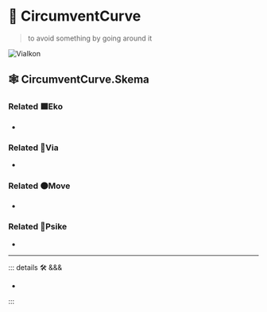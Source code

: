 # 🔻 <via>CircumventCurve</via>
>
> to avoid something by going around it

![ViaIkon](/Via/Via_Ikon.png)

## 🕸 CircumventCurve.Skema

### Related 🟩<eko>Eko</eko>

-

### Related 🔻<via>Via</via>

-

### Related 🟠<move>Move</move>

-

### Related 💜<psike>Psike</psike>

-

---

<!-- =================================================== -->
<!-- =================================================== -->
<!-- =================================================== -->
<!-- =================================================== -->
<!-- =================================================== -->
::: details 🛠 <dev>&&&</dev>

-

:::
